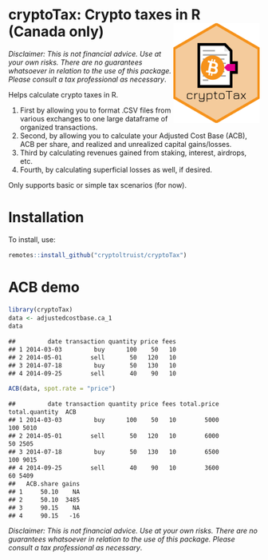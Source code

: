 
<!-- README.md is generated from README.Rmd. Please edit that file -->

# cryptoTax: Crypto taxes in R (Canada only) <img src='man/figures/logo.png' align="right" height="140" style="float:right; height:200px;" />

*Disclaimer: This is not financial advice. Use at your own risks. There
are no guarantees whatsoever in relation to the use of this package.
Please consult a tax professional as necessary*.

Helps calculate crypto taxes in R.

1.  First by allowing you to format .CSV files from various exchanges to
    one large dataframe of organized transactions.
2.  Second, by allowing you to calculate your Adjusted Cost Base (ACB),
    ACB per share, and realized and unrealized capital gains/losses.
3.  Third by calculating revenues gained from staking, interest,
    airdrops, etc.
4.  Fourth, by calculating superficial losses as well, if desired.

Only supports basic or simple tax scenarios (for now).

# Installation

To install, use:

``` r
remotes::install_github("cryptoltruist/cryptoTax")
```

# ACB demo

``` r
library(cryptoTax)
data <- adjustedcostbase.ca_1
data
```

    ##         date transaction quantity price fees
    ## 1 2014-03-03         buy      100    50   10
    ## 2 2014-05-01        sell       50   120   10
    ## 3 2014-07-18         buy       50   130   10
    ## 4 2014-09-25        sell       40    90   10

``` r
ACB(data, spot.rate = "price")
```

    ##         date transaction quantity price fees total.price total.quantity  ACB
    ## 1 2014-03-03         buy      100    50   10        5000            100 5010
    ## 2 2014-05-01        sell       50   120   10        6000             50 2505
    ## 3 2014-07-18         buy       50   130   10        6500            100 9015
    ## 4 2014-09-25        sell       40    90   10        3600             60 5409
    ##   ACB.share gains
    ## 1     50.10    NA
    ## 2     50.10  3485
    ## 3     90.15    NA
    ## 4     90.15   -16

*Disclaimer: This is not financial advice. Use at your own risks. There
are no guarantees whatsoever in relation to the use of this package.
Please consult a tax professional as necessary*.
